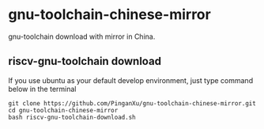 # gnu-toolchain-chinese-mirror
gnu-toolchain download with mirror in China.

## riscv-gnu-toolchain download
If you use ubuntu as your default develop environment, just type command below in the terminal
```
git clone https://github.com/PinganXu/gnu-toolchain-chinese-mirror.git
cd gnu-toolchain-chinese-mirror
bash riscv-gnu-toolchain-download.sh
```
